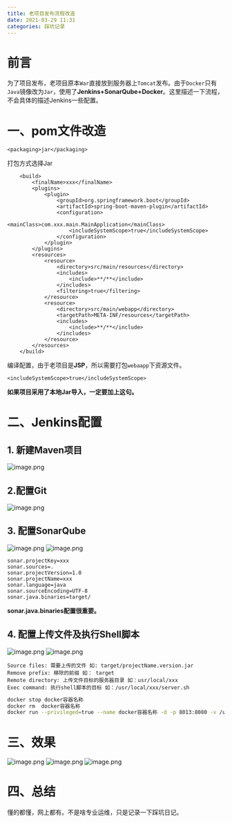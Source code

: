 ```yaml
---
title: 老项目发布流程改造
date: 2021-03-29 11:31
categories: 踩坑记录
---
```

# 前言
为了项目发布，老项目原本`War`直接放到服务器上`Tomcat`发布。由于`Docker`只有`Java`镜像改为`Jar`，使用了**Jenkins+SonarQube+Docker**。这里描述一下流程，不会具体的描述Jenkins一些配置。 

# 一、pom文件改造
```
<packaging>jar</packaging>
```
打包方式选择Jar
```
    <build>
        <finalName>xxx</finalName>
        <plugins>
            <plugin>
                <groupId>org.springframework.boot</groupId>
                <artifactId>spring-boot-maven-plugin</artifactId>
                <configuration>
                    <mainClass>com.xxx.main.MainApplication</mainClass>
                    <includeSystemScope>true</includeSystemScope>
                </configuration>
            </plugin>
        </plugins>
        <resources>
            <resource>
                <directory>src/main/resources</directory>
                <includes>
                    <include>**/**</include>
                </includes>
                <filtering>true</filtering>
            </resource>
            <resource>
                <directory>src/main/webapp</directory>
                <targetPath>META-INF/resources</targetPath>
                <includes>
                    <include>**/**</include>
                </includes>
            </resource>
        </resources>
    </build>
```
编译配置，由于老项目是**JSP**，所以需要打包`webaapp`下资源文件。
```
<includeSystemScope>true</includeSystemScope>
```
**如果项目采用了本地Jar导入，一定要加上这句。**
# 二、Jenkins配置

## 1. 新建Maven项目
![image.png](https://blog-storage-top.oss-cn-hangzhou.aliyuncs.com/hexo_blog/老项目发布流程改造/1.png)

## 2.配置Git
![image.png](https://blog-storage-top.oss-cn-hangzhou.aliyuncs.com/hexo_blog/老项目发布流程改造/2.png)

## 3. 配置SonarQube
![image.png](https://blog-storage-top.oss-cn-hangzhou.aliyuncs.com/hexo_blog/老项目发布流程改造/3.png)
![image.png](https://blog-storage-top.oss-cn-hangzhou.aliyuncs.com/hexo_blog/老项目发布流程改造/4.png)
```
sonar.projectKey=xxx
sonar.sources=.
sonar.projectVersion=1.0 
sonar.projectName=xxx
sonar.language=java
sonar.sourceEncoding=UTF-8
sonar.java.binaries=target/ 
```
**sonar.java.binaries配置很重要。**

## 4. 配置上传文件及执行Shell脚本
![image.png](https://blog-storage-top.oss-cn-hangzhou.aliyuncs.com/hexo_blog/老项目发布流程改造/5.png)
![image.png](https://blog-storage-top.oss-cn-hangzhou.aliyuncs.com/hexo_blog/老项目发布流程改造/6.png)
```
Source files: 需要上传的文件 如: target/projectName.version.jar
Remove prefix: 移除的前缀 如： target
Remote directory: 上传文件目标的服务器目录 如：usr/local/xxx
Exec command: 执行shell脚本的目标 如：/usr/local/xxx/server.sh
```
```bash
docker stop docker容器名称
docker rm  docker容器名称
docker run --privileged=true --name docker容器名称 -d -p 8013:8080 -v /usr/local/xxx/xxx.jar:/mnt/app.jar java java -jar /mnt/app.jar
```

# 三、效果
![image.png](https://blog-storage-top.oss-cn-hangzhou.aliyuncs.com/hexo_blog/老项目发布流程改造/7.png)
![image.png](https://blog-storage-top.oss-cn-hangzhou.aliyuncs.com/hexo_blog/老项目发布流程改造/8.png)
![image.png](https://blog-storage-top.oss-cn-hangzhou.aliyuncs.com/hexo_blog/老项目发布流程改造/9.png)

# 四、总结
懂的都懂，网上都有。不是啥专业运维，只是记录一下踩坑日记。
